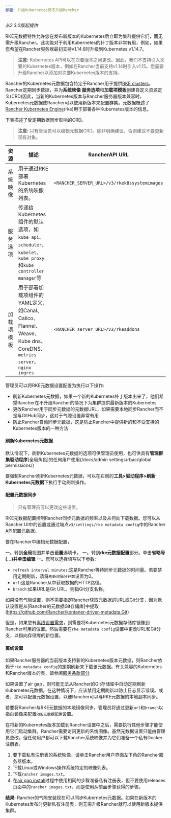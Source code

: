 ```yaml
---
标题: 升级Kubernetes而不升级Rancher
---
```


_从2.3.0版起提供_

RKE元数据特性允许您在发布新版本的Kubernetes后立即为集群提供它们，而无需升级Rancher。此功能对于利用Kubernetes的补丁版本非常有用，例如，如果您希望在Rancher服务器最初支持v1.14.6时升级到Kubernetes v1.14.7。

> **注意:** Kubernetes API可以在次要版本之间更改。因此，我们不支持引入次要的Kubernetes版本，例如在Rancher当前支持v1.14时引入v1.15。您需要升级Rancher以添加对次要Kubernetes版本的支持。

Rancher的Kubernetes元数据包含特定于Rancher用于提供[RKE clusters](/docs/cluster-provisioning/rke-clusters/)。Rancher定期同步数据，并为**系统映像** **服务选项**和**加载项模板**创建自定义资源定义(CRD)因此，当新的Kubernetes版本与Rancher服务器版本兼容时，Kubernetes元数据使Rancher可以使用新版本来配置群集。元数据概述了[Rancher Kubernetes Engine]({{<baseurl>}/rke/latest/en/)(rke)用于部署各种Kubernetes版本的信息。

下表描述了受定期数据同步影响的CRD。

> **注意:** 只有管理员可以编辑元数据CRD。除非明确建议，否则建议不要更新现有对象。

| 资源 | 描述 | RancherAPI URL |
| --------------- | ----------------------------------------------------------------------------------------------------------------------------------------- | ---------------------------------------------- |
| 系统映像 | 用于通过RKE部署Kubernetes的系统映像列表。 | `<RANCHER_SERVER_URL>/v3/rkek8ssystemimages` |
| 服务选项 | 传递给Kubernetes组件的默认选项，如`kube api`、`scheduler`、`kubelet`、`kube proxy`和`kube controller manager`等 |
| 加载项模板 | 用于部署加载项组件的YAML定义，如Canal、Calico、Flannel、Weave、Kube dns、CoreDNS、`metrics server`、`nginx ingres`  | `<RANCHER_server_URL>/v3/rkeaddons` |

管理员可以将RKE元数据设置配置为执行以下操作:

- 刷新Kubernetes元数据，如果一个新的Kubernetes补丁版本出来了，他们希望Rancher在不升级Rancher的情况下为集群提供最新版本的Kubernetes
- 更改Rancher用于同步元数据的元数据URL，如果需要本地同步Rancher而不是与GitHub同步，这对于气隙设置非常有用
- 防止Rancher自动同步元数据，这是防止Rancher中提供新的和不受支持的Kubernetes版本的一种方法

#### 刷新Kubernetes元数据

默认情况下，刷新Kubernetes元数据的选项可供管理员使用，也可供具有**管理群集驱动程序**[全局角色]的任何用户使用(/docs/admin settings/rbac/global permissions/)

要强制Rancher刷新Kubernetes元数据，可以在右侧的**工具>驱动程序>刷新Kubernetes元数据**下执行手动刷新操作。

#### 配置元数据同步

> 只有管理员可以更改这些设置。

RKE元数据配置控制Rancher同步元数据的频率以及从何处下载数据。您可以从Rancher UI中的设置或通过端点`v3/settings/rke metadata config`中的Rancher API配置元数据。

要在Rancher中编辑元数据配置，

一。转到**全局**视图并单击**设置**选项卡。
一。转到**rke元数据配置**部分。单击**省略号(…)**并单击**编辑**
一。您可以选择填写以下参数:

- `refresh interval minutes`:这是Rancher等待同步元数据的时间量。若要禁用定期刷新，请将`刷新间隔分钟数`设置为0。
- `url`:这是Rancher从中获取数据的HTTP路径。
- `branch`:如果URL是Git URL，则指Git分支名称。

如果没有气隙设置，则不需要指定Rancher获取元数据的URL或Git分支，因为默认设置是从[Rancher的元数据Git存储库]中提取(https://github.com/Rancher/kontaner-driver-metadata.Git)

但是，如果您有[离线设置需求](#air-gap-setups)，则需要将Kubernetes元数据存储库镜像到Rancher可用的位置。然后需要在`rke metadata config`设置中更改URL和Git分支，以指向存储库的新位置。
#### 离线设置

如果Rancher服务器的当前版本支持新的Kubernetes版本元数据，则Rancher依赖于`rke metadata config`的定期刷新来下载该元数据。有关兼容的Kubernetes和Rancher版本的表，请参阅[服务条款部分](https://Rancher.com/support-maintenance-terms/all-supported-versions/Rancher-v2.2.8/)

如果设置了air gap，则可能无法从Rancher的Git存储库中自动定期刷新Kubernetes元数据。在这种情况下，应该禁用定期刷新以防止日志显示错误。或者，您可以配置元数据设置，以便Rancher可以与RKE元数据的本地副本同步。

若要将Rancher与RKE元数据的本地镜像同步，管理员将通过更新`url`和`branch`以指向镜像来配置`RKE元数据配置`设置。

在将新的Kubernetes版本加载到Rancher设置中之后，需要执行其他步骤才能使用它们启动集群。Rancher需要访问更新的系统图像。虽然元数据设置只能由管理员更改，但任何用户都可以下载Rancher系统映像并为它们准备一个私有Docker注册表。

1. 要下载私有注册表的系统映像，请单击Rancher用户界面左下角的Rancher服务器版本。
1. 下载Linux或Windows操作系统特定的映像列表。
1. 下载`rancher images.txt`。
1. 在[air gap install](/docs/installation/other-installation-methods/air-gap/populate-private-registry)过程中使用相同的步骤准备私有注册表，但不要使用releases页面中的`rancher images.txt`，而是使用从前面步骤获得的步骤。

**结果:** Rancher的气隙安装现在可以同步Kubernetes元数据。如果在新版本的Kubernetes发布时更新私有注册表，则无需升级Rancher就可以使用新版本提供集群。